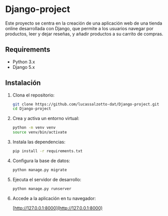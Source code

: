 # Django-project

Este proyecto se centra en la creación de una aplicación web de una tienda online desarrollada con Django, que permite a los usuarios navegar por productos, leer y dejar reseñas, y añadir productos a su carrito de compras.

## Requirements

- Python 3.x
- Django 5.x
  
## Instalación

1. Clona el repositorio:

    ```bash
    git clone https://github.com/lucassalzotto-dat/Django-project.git
    cd Django-project
    ```

2. Crea y activa un entorno virtual:

    ```bash
    python -m venv venv
    source venv/bin/activate
    ```

3. Instala las dependencias:

    ```bash
    pip install -r requirements.txt
    ```

4. Configura la base de datos:

    ```bash
    python manage.py migrate
    ```

5. Ejecuta el servidor de desarrollo:

    ```bash
    python manage.py runserver
    ```

6. Accede a la aplicación en tu navegador:

    [http://127.0.0.1:8000](http://127.0.0.1:8000)

